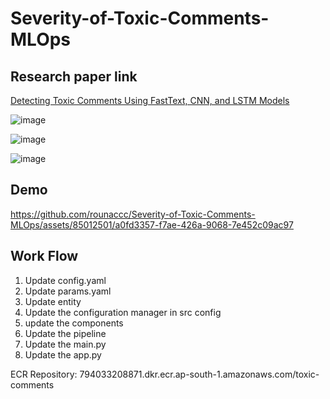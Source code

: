 # Severity-of-Toxic-Comments-MLOps
## Research paper link




[Detecting Toxic Comments Using FastText, CNN, and LSTM Models](https://link.springer.com/chapter/10.1007/978-3-031-37940-6_20#Abs1)

![image](https://github.com/rounaccc/Severity-of-Toxic-Comments-MLOps/assets/85012501/ea794332-2696-41d2-86bd-4a355208e6d9)


![image](https://github.com/rounaccc/Severity-of-Toxic-Comments-MLOps/assets/85012501/f6c0d99c-a270-4947-8381-ec0a5998b131)

![image](https://github.com/rounaccc/Severity-of-Toxic-Comments-MLOps/assets/85012501/1f0b4f47-60aa-4929-8d30-de40295c4c78)


## Demo

https://github.com/rounaccc/Severity-of-Toxic-Comments-MLOps/assets/85012501/a0fd3357-f7ae-426a-9068-7e452c09ac97


## Work Flow
1. Update config.yaml
2. Update params.yaml
3. Update entity
4. Update the configuration manager in src config
5. update the components
6. Update the pipeline
7. Update the main.py
8. Update the app.py

ECR Repository: 794033208871.dkr.ecr.ap-south-1.amazonaws.com/toxic-comments

